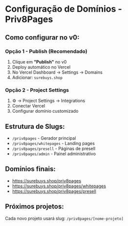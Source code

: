 # Configuração de Domínios - Priv8Pages

## Como configurar no v0:

### Opção 1 - Publish (Recomendado)
1. Clique em **"Publish"** no v0
2. Deploy automático no Vercel
3. No Vercel Dashboard → Settings → Domains
4. Adicionar: `surebuys.shop`

### Opção 2 - Project Settings
1. ⚙️ → Project Settings → Integrations
2. Conectar Vercel
3. Configurar domínio customizado

## Estrutura de Slugs:

- `/priv8pages` - Gerador principal
- `/priv8pages/whitepages` - Landing pages
- `/priv8pages/presell` - Páginas de presell
- `/priv8pages/admin` - Painel administrativo

## Domínios finais:
- https://surebuys.shop/priv8pages
- https://surebuys.shop/priv8pages/whitepages
- https://surebuys.shop/priv8pages/presell

## Próximos projetos:
Cada novo projeto usará slug: `/priv8pages/[nome-projeto]`
